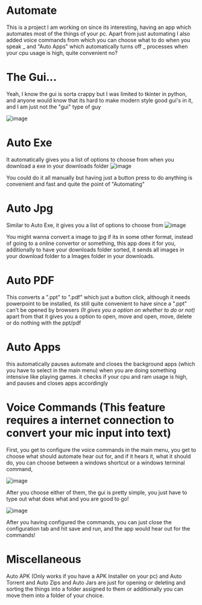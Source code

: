 # Automate

This is a project I am working on since its interesting, having an app which automates most of the things of your pc. Apart from just automating I also added voice commands from which you can choose what to do when you speak _ and "Auto Apps" which automatically turns off _ processes when your cpu usage is high, quite convenient no?

# The Gui...

Yeah, I know the gui is sorta crappy but I was limited to tkinter in python, and anyone would know that its hard to make modern style good gui's in it, and I am just not the "gui" type of guy

![image](https://github.com/VegitoTy/Automate/assets/108405056/169ca5dc-90eb-4a1c-b528-528e8e91caa6)

# Auto Exe

It automatically gives you a list of options to choose from when you download a exe in your downloads folder
![image](https://github.com/VegitoTy/Automate/assets/108405056/e4b4b6b4-6dfd-42bc-aa50-eb02ead23e13)

You could do it all manually but having just a button press to do anything is convenient and fast and quite the point of "Automating"

# Auto Jpg

Similar to Auto Exe, it gives you a list of options to choose from
![image](https://github.com/VegitoTy/Automate/assets/108405056/f3afad04-cf77-492a-9d09-c34ecf0ca52c)

You might wanna convert a image to jpg if its in some other format, instead of going to a online convertor or something, this app does it for you, additionally to have your downloads folder sorted, it sends all images in your download folder to a Images folder in your downloads.

# Auto PDF

This converts a ".ppt" to ".pdf" which just a button click, although it needs powerpoint to be installed, its still quite convenient to have since a ".ppt" can't be opened by browsers
*(It gives you a option on whether to do or not)*
apart from that it gives you a option to open, move and open, move, delete or do nothing with the ppt/pdf

# Auto Apps

this automatically pauses automate and closes the background apps (which you have to select in the main menu) when you are doing something intensive like playing games. it checks if your cpu and ram usage is high, and pauses and closes apps accordingly

# Voice Commands (This feature requires a internet connection to convert your mic input into text)

First, you get to configure the voice commands in the main menu, you get to choose what should automate hear out for, and if it hears it, what it should do, you can choose between a windows shortcut or a windows terminal command, 

![image](https://github.com/VegitoTy/Automate/assets/108405056/ffa24b85-ca7c-4e9a-b54b-f3ac70f9c135)

After you choose either of them, the gui is pretty simple, you just have to type out what does what and you are good to go!

![image](https://github.com/VegitoTy/Automate/assets/108405056/347297bc-b937-4b7d-af46-28ea145139aa)

After you having configured the commands, you can just close the configuration tab and hit save and run, and the app would hear out for the commands!

# Miscellaneous

Auto APK (Only works if you have a APK Installer on your pc) and Auto Torrent and Auto Zips and Auto Jars are just for opening or deleting and sorting the things into a folder assigned to them or additionally you can move them into a folder of your choice.
